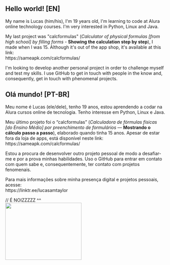<h2> Hello world! [EN]</h2>
<p>My name is Lucas (him/his), I'm 19 years old, I'm learning to code at Alura online technology courses. I'm very interested in Python, Linux and Java.</p>

<p>My last project was "calcformulas" (<i>Calculator of physical formulas [from high school] by filling forms</i> - <b>Showing the calculation step by step</b>), I made when I was 15. Although it's out of the app shop, it's available at this link: <br>
https://sameapk.com/calcformulas/ </p>

<p> I'm looking to develop another personal project in order to challenge myself and test my skills. I use GitHub to get in touch with people in the know and, consequently, get in touch with phenomenal projects.</p>
</section>

<section>
<h2> Olá mundo! [PT-BR]</h2>
<p>Meu nome é Lucas (ele/dele), tenho 19 anos, estou aprendendo a codar na Alura cursos online de tecnologia. Tenho interesse em Python, Linux e Java.</p> 
<p>Meu último projeto foi o “calcformulas”  (<i>Calculadora de fórmulas físicas [do Ensino Médio] por preenchimento  de formulários</i> — <b>Mostrando o cálculo passo a passo</b>), elaborado quando tinha 15 anos. Apesar de estar fora da loja de apps, está disponível neste link: <br> https://sameapk.com/calcformulas/ </p>

<p>Estou a procura de desenvolver outro projeto pessoal de modo a desafiar-me e por a prova minhas habilidades. Uso o GitHub para entrar em contato com quem sabe e, consequentemente, ter contato com projetos fenomenais.</p>

 
<p>Para mais informações sobre minha presença digital e projetos pessoais, acesse:<br> https://linktr.ee/lucasamtaylor</p>
 </section>
  
 // É NOIZZZZZ ^^ <br>
 <img src="https://media4.giphy.com/media/pO4UHglOY2vII/giphy.gif?cid=ecf05e479o0l8n09zeoqjx3zqloxh65hoo7yfozejgzqniyg&rid=giphy.gif&ct=g" width="240" height="180" class="center"/>

